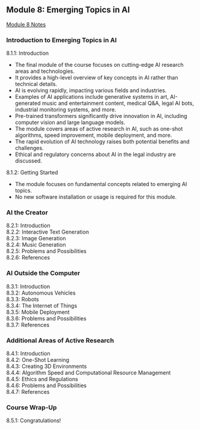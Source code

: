 ## Module 8: Emerging Topics in AI
[Module 8 Notes](module8-notes.md)
### Introduction to Emerging Topics in AI
8.1.1: Introduction  
- The final module of the course focuses on cutting-edge AI research areas and technologies.
- It provides a high-level overview of key concepts in AI rather than technical details.
- AI is evolving rapidly, impacting various fields and industries.
- Examples of AI applications include generative systems in art, AI-generated music and entertainment content, medical Q&A, legal AI bots, industrial monitoring systems, and more.
- Pre-trained transformers significantly drive innovation in AI, including computer vision and large language models.
- The module covers areas of active research in AI, such as one-shot algorithms, speed improvement, mobile deployment, and more.
- The rapid evolution of AI technology raises both potential benefits and challenges.
- Ethical and regulatory concerns about AI in the legal industry are discussed.

8.1.2: Getting Started  
- The module focuses on fundamental concepts related to emerging AI topics.
- No new software installation or usage is required for this module.

### AI the Creator
8.2.1: Introduction  
8.2.2: Interactive Text Generation  
8.2.3: Image Generation  
8.2.4: Music Generation  
8.2.5: Problems and Possibilities  
8.2.6: References  

### AI Outside the Computer
8.3.1: Introduction  
8.3.2: Autonomous Vehicles  
8.3.3: Robots  
8.3.4: The Internet of Things  
8.3.5: Mobile Deployment  
8.3.6: Problems and Possibilities  
8.3.7: References  

### Additional Areas of Active Research
8.4.1: Introduction  
8.4.2: One-Shot Learning  
8.4.3: Creating 3D Environments  
8.4.4: Algorithm Speed and Computational Resource Management  
8.4.5: Ethics and Regulations  
8.4.6: Problems and Possibilities  
8.4.7: References  

### Course Wrap-Up
8.5.1: Congratulations!  
